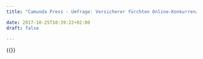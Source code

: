 ```yaml
---
title: "Camunda Press - Umfrage: Versicherer fürchten Online-Konkurrenz am meisten | Camunda BPM"

date: 2017-10-25T10:39:22+02:00
draft: false

---
```

{{<press-single
title="Umfrage: Versicherer fürchten Online-Konkurrenz am meisten"
text=""
date="2019-07-11">}}